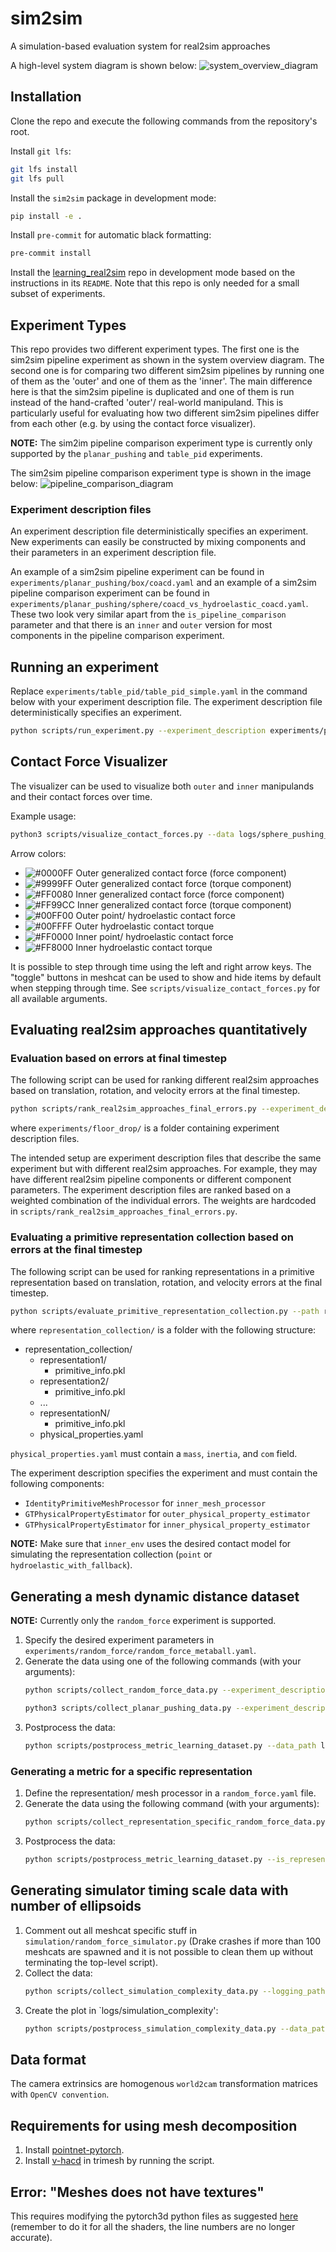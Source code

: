 # sim2sim
A simulation-based evaluation system for real2sim approaches

A high-level system diagram is shown below:
![system_overview_diagram](system_overview_diagram.png)

## Installation

Clone the repo and execute the following commands from the repository's root.

Install `git lfs`:

```bash
git lfs install
git lfs pull
```

Install the `sim2sim` package in development mode:

```bash
pip install -e .
```

Install `pre-commit` for automatic black formatting:
```bash
pre-commit install
```

Install the [learning_real2sim](https://github.com/liruiw/learning_real2sim) repo in development mode based on the
instructions in its `README`. Note that this repo is only needed for a small subset of experiments.

## Experiment Types

This repo provides two different experiment types. The first one is the sim2sim pipeline experiment as shown in the
system overview diagram. The second one is for comparing two different sim2sim pipelines by running one of them as the
'outer' and one of them as the 'inner'. The main difference here is that the sim2sim pipeline is duplicated and one of
them is run instead of the hand-crafted 'outer'/ real-world manipuland. This is particularly useful for evaluating how
two different sim2sim pipelines differ from each other (e.g. by using the contact force visualizer).

**NOTE:** The sim2im pipeline comparison experiment type is currently only supported by the `planar_pushing` and `table_pid` experiments.

The sim2sim pipeline comparison experiment type is shown in the image below:
![pipeline_comparison_diagram](pipeline_comparison_diagram.png)

### Experiment description files

An experiment description file deterministically specifies an experiment. New experiments can easily be constructed by
mixing components and their parameters in an experiment description file.

An example of a sim2sim pipeline experiment can be found in `experiments/planar_pushing/box/coacd.yaml` and
an example of a sim2sim pipeline comparison experiment can be found in
`experiments/planar_pushing/sphere/coacd_vs_hydroelastic_coacd.yaml`. These two look very similar apart from the
`is_pipeline_comparison` parameter and that there is an `inner` and `outer` version for most components in the pipeline
comparison experiment.

## Running an experiment

Replace `experiments/table_pid/table_pid_simple.yaml` in the command below with your experiment description file.
The experiment description file deterministically specifies an experiment.

```bash
python scripts/run_experiment.py --experiment_description experiments/planar_pushing/box/coacd.yaml
```

## Contact Force Visualizer

The visualizer can be used to visualize both `outer` and `inner` manipulands and their contact forces over time.

Example usage:
```bash
python3 scripts/visualize_contact_forces.py --data logs/sphere_pushing_coacd/ --separation_distance 0.2
```

Arrow colors:
- ![#0000FF](https://placehold.co/15x15/0000FF/0000FF.png) Outer generalized contact force (force component)
- ![#9999FF](https://placehold.co/15x15/9999FF/9999FF.png) Outer generalized contact force (torque component)
- ![#FF0080](https://placehold.co/15x15/FF0080/FF0080.png) Inner generalized contact force (force component)
- ![#FF99CC](https://placehold.co/15x15/FF99CC/FF99CC.png) Inner generalized contact force (torque component)
- ![#00FF00](https://placehold.co/15x15/00FF00/00FF00.png) Outer point/ hydroelastic contact force
- ![#00FFFF](https://placehold.co/15x15/00FFFF/00FFFF.png) Outer hydroelastic contact torque
- ![#FF0000](https://placehold.co/15x15/FF0000/FF0000.png) Inner point/ hydroelastic contact force
- ![#FF8000](https://placehold.co/15x15/FF8000/FF8000.png) Inner hydroelastic contact torque

It is possible to step through time using the left and right arrow keys. The "toggle" buttons in meshcat can be used to
show and hide items by default when stepping through time.
See `scripts/visualize_contact_forces.py` for all available arguments.

## Evaluating real2sim approaches quantitatively

### Evaluation based on errors at final timestep

The following script can be used for ranking different real2sim approaches based on translation, rotation, and velocity
errors at the final timestep.

```bash
python scripts/rank_real2sim_approaches_final_errors.py --experiment_descriptions experiments/floor_drop/
```

where `experiments/floor_drop/` is a folder containing experiment description files.

The intended setup are experiment description files that describe the same experiment but with different real2sim
approaches. For example, they may have different real2sim pipeline components or different component parameters.
The experiment description files are ranked based on a weighted combination of the individual errors. The weights are
hardcoded in `scripts/rank_real2sim_approaches_final_errors.py`.

### Evaluating a primitive representation collection based on errors at the final timestep

The following script can be used for ranking representations in a primitive representation based on translation, rotation,
and velocity errors at the final timestep.

```bash
python scripts/evaluate_primitive_representation_collection.py --path representation_collection/ --experiment_description experiments/planar_pushing/sphere/mustard_ring_coacd_vs_spheres.yaml --eval_contact_model
```

where `representation_collection/` is a folder with the following structure:
- representation_collection/
    - representation1/
        - primitive_info.pkl
    - representation2/
        - primitive_info.pkl
    - ...
    - representationN/
        - primitive_info.pkl
    - physical_properties.yaml

`physical_properties.yaml` must contain a `mass`, `inertia`, and `com` field.

The experiment description specifies the experiment and must contain the following components:
- `IdentityPrimitiveMeshProcessor` for `inner_mesh_processor`
- `GTPhysicalPropertyEstimator` for `outer_physical_property_estimator`
- `GTPhysicalPropertyEstimator` for `inner_physical_property_estimator`

**NOTE:** Make sure that `inner_env` uses the desired contact model for simulating the representation collection (`point` or `hydroelastic_with_fallback`).

## Generating a mesh dynamic distance dataset

**NOTE:** Currently only the `random_force` experiment is supported.

1. Specify the desired experiment parameters in `experiments/random_force/random_force_metaball.yaml`.
2. Generate the data using one of the following commands (with your arguments):
    ```bash
    python scripts/collect_random_force_data.py --experiment_description experiments/random_force/random_force_gmm.yaml --logging_path logs/metric_learning_data --num_runs_per_perturbation 10 --num_perturbations 1000
    ```
    ```bash
    python3 scripts/collect_planar_pushing_data.py --experiment_description experiments/planar_pushing/sphere/gmm.yaml --logging_path logs/metric_learning_data --num_runs_per_perturbation 10 --num_perturbations 1000
    ```
3. Postprocess the data:
    ```bash
    python scripts/postprocess_metric_learning_dataset.py --data_path logs/metric_learning_data
    ```
    
### Generating a metric for a specific representation

1. Define the representation/ mesh processor in a `random_force.yaml` file.
2. Generate the data using the following command (with your arguments):
    ```bash
    python scripts/collect_representation_specific_random_force_data.py --experiment_description experiments/random_force/random_force.yaml --logging_path logs/mean_random_force --num_runs 50
    ```
3. Postprocess the data:
    ```bash
    python scripts/postprocess_metric_learning_dataset.py --is_representation_specific --data_path logs/mean_random_force
    ```
    
## Generating simulator timing scale data with number of ellipsoids

1. Comment out all meshcat specific stuff in `simulation/random_force_simulator.py` (Drake crashes if more than 100
meshcats are spawned and it is not possible to clean them up without terminating the top-level script).
2. Collect the data:
    ```bash
    python scripts/collect_simulation_complexity_data.py --logging_path logs/simulation_complexity --experiment_description experiments/random_force/random_force_gmm.yaml
    ```
3. Create the plot in `logs/simulation_complexity':
    ```bash
    python scripts/postprocess_simulation_complexity_data.py --data_path logs/simulation_complexity/
    ```
    
## Data format

The camera extrinsics are homogenous `world2cam` transformation matrices with `OpenCV convention`.

## Requirements for using mesh decomposition

1. Install [pointnet-pytorch](https://github.com/liruiw/Pointnet2_PyTorch).
2. Install [v-hacd](https://github.com/mikedh/trimesh/blob/30a423b884903905aba82408255f02dec0b33175/docker/builds/vhacd.bash)
in trimesh by running the script.

## Error: "Meshes does not have textures"

This requires modifying the pytorch3d python files as suggested [here](https://github.com/facebookresearch/pytorch3d/issues/333#issuecomment-678129430) (remember to do it for all the shaders, the line numbers are no longer accurate).

